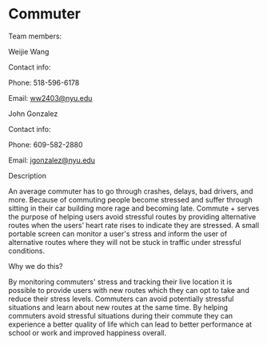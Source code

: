 # Commuter
Team members: 

Weijie Wang

Contact info:

Phone: 518-596-6178

Email: ww2403@nyu.edu

John Gonzalez

Contact info:

Phone: 609-582-2880

Email: jgonzalez@nyu.edu

Description 

An average commuter has to go through crashes, delays, bad drivers, and more. Because of commuting people become stressed and suffer through sitting in their car building more rage and becoming late. Commute + serves the purpose of helping users avoid stressful routes by providing alternative routes when the users’ heart rate rises to indicate they are stressed. A small portable screen can monitor a user's stress and inform the user of alternative routes where they will not be stuck in traffic under stressful conditions.

Why we do this?

By monitoring commuters' stress and tracking their live location it is possible to provide users with new routes which they can opt to take and reduce their stress levels. Commuters can avoid potentially stressful situations and learn about new routes at the same time. By helping commuters avoid stressful situations during their commute they can experience a better quality of life which can lead to better performance at school or work and improved happiness overall. 
